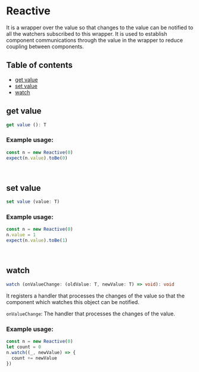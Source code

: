 # Reactive
It is a wrapper over the value so that changes to the value can be notified to all the watchers subscribed to this wrapper. It is used to establish component communications through the value in the wrapper to reduce coupling between components.

## Table of contents
- [get value](https://github.com/ii887522/hydro/blob/master/docs/Reactive.md#get-value)
- [set value](https://github.com/ii887522/hydro/blob/master/docs/Reactive.md#get-value)
- [watch](https://github.com/ii887522/hydro/blob/master/docs/Reactive.md#watch)

## **get value**
```ts
get value (): T
```

### **Example usage:**
```ts
const n = new Reactive(0)
expect(n.value).toBe(0)
```
<br />

## **set value**
```ts
set value (value: T)
```

### **Example usage:**
```ts
const n = new Reactive(0)
n.value = 1
expect(n.value).toBe(1)
```
<br />

## **watch**
```ts
watch (onValueChange: (oldValue: T, newValue: T) => void): void
```
It registers a handler that processes the changes of the value so that the component which watches this object can be notified.

`onValueChange`: The handler that processes the changes of the value.

### **Example usage:**
```ts
const n = new Reactive(0)
let count = 0
n.watch((_, newValue) => {
  count += newValue
})
```
<br />
